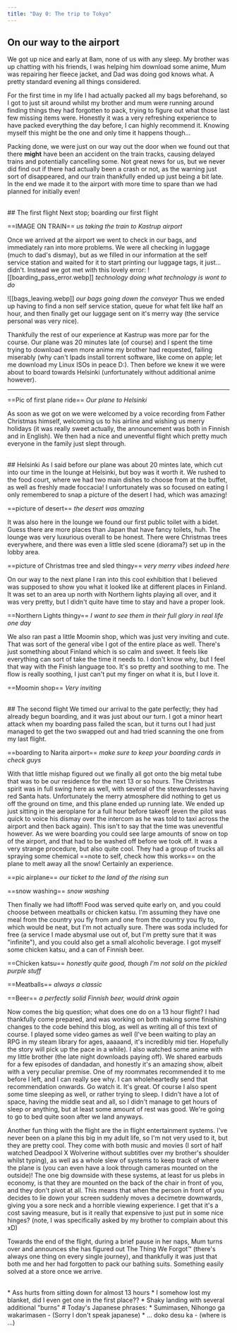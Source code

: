 ```yaml
---
title: "Day 0: The trip to Tokyo"
---
```

## On our way to the airport
We got up nice and early at 8am, none of us with any sleep. My brother was up chatting with his friends, I was helping him download some anime, Mum was repairing her fleece jacket, and Dad was doing god knows what. A pretty standard evening all things considered.

For the first time in my life I had actually packed all my bags beforehand, so I got to just sit around whilst my brother and mum were running around finding things they had forgotten to pack, trying to figure out what those last few missing items were. Honestly it was a very refreshing experience to have packed everything the day before, I can highly recommend it. Knowing myself this might be the one and only time it happens though...

Packing done, we were just on our way out the door when we found out that there **might** have been an accident on the train tracks, causing delayed trains and potentially cancelling some. Not great news for us, but we never did find out if there had actually been a crash or not, as the warning just sort of disappeared, and our train thankfully ended up just being a bit late. In the end we made it to the airport with more time to spare than we had planned for initially even!

<br>
## The first flight
Next stop; boarding our first flight

==IMAGE ON TRAIN==
*us taking the train to Kastrup airport*

Once we arrived at the airport we went to check in our bags, and immediately ran into more problems. We were all checking in luggage (much to dad's dismay), but as we filled in our information at the self service station and waited for it to start printing our luggage tags, it just... didn't. Instead we got met with this lovely error:
![[boarding_pass_error.webp]]
*technology doing what technology is wont to do*


<span class="rightimg"><span class ="smallimg">
![[bags_leaving.webp]]
*our bags going down the conveyor*
</span></span>
Thus we ended up having to find a non self service station, queue for what felt like half an hour, and then finally get our luggage sent on it's merry way (the service personal was very nice).

Thankfully the rest of our experience at Kastrup was more par for the course. Our plane was 20 minutes late (of course) and I spent the time trying to download even more anime my brother had requested, failing miserably (why can't Ipads install torrent software, like come on apple; let me download my Linux ISOs in peace D:). Then before we knew it we were about to board towards Helsinki (unfortunately without additional anime however).

---
==Pic of first plane ride==
*Our plane to Helsinki*

As soon as we got on we were welcomed by a voice recording from Father Christmas himself, welcoming us to his airline and wishing us merry holidays (it was really sweet actually, the announcement was both in Finnish and in English). We then had a nice and uneventful flight which pretty much everyone in the family just slept through.

<br>
## Helsinki
As I said before our plane was about 20 mintes late, which cut into our time in the lounge at Helsinki, but boy was it worth it. We rushed to the food court, where we had two main dishes to choose from at the buffet, as well as freshly made foccacia! I unfortunately was so focused on eating I only remembered to snap a picture of the desert I had, which was amazing!

==picture of desert==
*the desert was amazing*

It was also here in the lounge we found our first public toilet with a bidet. Guess there are more places than Japan that have fancy toilets, huh. The lounge was very luxurious overall to be honest. There were Christmas trees everywhere, and there was even a little sled scene (diorama?) set up in the lobby area.

==picture of Christmas tree and sled thingy==
*very merry vibes indeed here*

On our way to the next plane I ran into this cool exhibition that I believed was supposed to show you what it looked like at different places in Finland. It was set to an area up north with Northern lights playing all over, and it was very pretty, but I didn't quite have time to stay and have a proper look.

==Northern Lights thingy==
*I want to see them in their full glory in real life one day*

We also ran past a little Moomin shop, which was just very inviting and cute. That was sort of the general vibe I got of the entire place as well. There's just something about Finland which is so calm and sweet. It feels like everything can sort of take the time it needs to. I don't know why, but I feel that way with the Finish language too. It's so pretty and soothing to me. The flow is really soothing, I just can't put my finger on what it is, but I love it.

==Moomin shop==
*Very inviting*

<br>
## The second flight
We timed our arrival to the gate perfectly; they had already begun boarding, and it was just about our turn. I got a minor heart attack when my boarding pass failed the scan, but it turns out I had just managed to get the two swapped out and had tried scanning the one from my last flight.

==boarding to Narita airport==
*make sure to keep your boarding cards in check guys*

With that little mishap figured out we finally all got onto the big metal tube that was to be our residence for the next 13 or so hours. The Christmas spirit was in full swing here as well, with several of the stewardesses having red Santa hats. Unfortunately the merry atmosphere did nothing to get us off the ground on time, and this plane ended up running late. We ended up just sitting in the aeroplane for a full hour before takeoff (even the pilot was quick to voice his dismay over the intercom as he was told to taxi across the airport and then back again). This isn't to say that the time was uneventful however. As we were boarding you could see large amounts of snow on top of the airport, and that had to be washed off before we took off. It was a very strange procedure, but also quite cool. They had a group of trucks all spraying some chemical ==note to self, check how this works== on the plane to melt away all the snow! Certainly an experience.

==pic airplane==
*our ticket to the land of the rising sun*

==snow washing==
*snow washing*

Then finally we had liftoff! Food was served quite early on, and you could choose between meatballs or chicken katsu. I'm assuming they have one meal from the country you fly from and one from the country you fly to, which would be neat, but I'm not actually sure. There was soda included for free (a service I made abysmal use out of, but I'm pretty sure that it was "infinite"), and you could also get a small alcoholic beverage. I got myself some chicken katsu, and a can of Finnish beer. 

==Chicken katsu==
*honestly quite good, though I'm not sold on the pickled purple stuff*

==Meatballs==
*always a classic*

==Beer==
*a perfectly solid Finnish beer, would drink again*

Now comes the big question; what does one do on a 13 hour flight? I had thankfully come prepared, and was working on both making some finishing changes to the code behind this blog, as well as writing all of this text of course. I played some video games as well (I've been waiting to play an RPG in my steam library for ages, aaaaand, it's incredibly mid tier. Hopefully the story will pick up the pace in a while). I also watched some anime with my little brother (the late night downloads paying off). We shared earbuds for a few episodes of dandadan, and honestly it's an amazing show, albeit with a very peculiar premise. One of my roommates recommended it to me before I left, and I can really see why. I can wholeheartedly send that recommendation onwards. Go watch it. It's great. Of course I also spent some time sleeping as well, or rather trying to sleep. I didn't have a lot of space, having the middle seat and all, so I didn't manage to get hours of sleep or anything, but at least some amount of rest was good. We're going to go to bed quite soon after we land anyways.

Another fun thing with the flight are the in flight entertainment systems. I've never been on a plane this big in my adult life, so I'm not very used to it, but they are pretty cool. They come with both music and movies (I sort of half watched Deadpool X Wolverine without subtitles over my brother's shoulder whilst typing), as well as a whole slew of systems to keep track of where the plane is (you can even have a look through cameras mounted on the outside)! The one big downside with these systems, at least for us plebs in economy, is that they are mounted on the back of the chair in front of you, and they don't pivot at all. This means that when the person in front of you decides to lie down your screen suddenly moves a decimetre downwards, giving you a sore neck and a horrible viewing experience. I get that it's a cost saving measure, but is it really that expensive to just put in some nice hinges? (note, I was specifically asked by my brother to complain about this xD)

Towards the end of the flight, during a brief pause in her naps, Mum turns over and announces she has figured out The Thing We Forgot™ (there's always one thing on every single journey), and thankfully it was just that both me and her had forgotten to pack our bathing suits. Something easily solved at a store once we arrive.

<br>
* Ass hurts from sitting down for almost 13 hours
* I somehow lost my blanket, did I even get one in the first place??
* Shaky landing with several additional "burns"
# Today's Japanese phrases:
* Sumimasen, Nihongo ga wakarimasen - (Sorry I don't speak japanese)
* ... doko desu ka - (where is ...)
